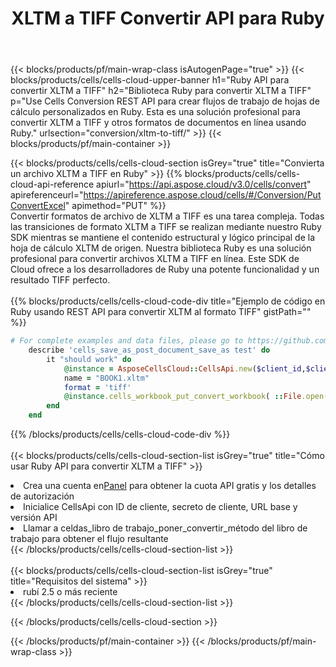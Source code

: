 ﻿---
title:  XLTM a TIFF Convertir API para Ruby
description:  API y SDK en la nube para Microsoft Excel y OpenOffice Calc. Convierta la hoja de cálculo a otro archivo de formato.
url: /es/ruby/conversion/xltm-to-tiff/
---
{{< blocks/products/pf/main-wrap-class isAutogenPage="true" >}}
{{< blocks/products/cells/cells-cloud-upper-banner h1="Ruby API para convertir XLTM a TIFF" h2="Biblioteca Ruby para convertir XLTM a TIFF" p="Use Cells Conversion REST API para crear flujos de trabajo de hojas de cálculo personalizados en Ruby. Esta es una solución profesional para convertir XLTM a TIFF y otros formatos de documentos en línea usando Ruby." urlsection="conversion/xltm-to-tiff/" >}}
{{< blocks/products/pf/main-container >}}

{{< blocks/products/cells/cells-cloud-section isGrey="true" title="Convierta un archivo XLTM a TIFF en Ruby" >}}
{{% blocks/products/cells/cells-cloud-api-reference apiurl="https://api.aspose.cloud/v3.0/cells/convert" apireferenceurl="https://apireference.aspose.cloud/cells/#/Conversion/PutConvertExcel" apimethod="PUT" %}}
<br/>
Convertir formatos de archivo de XLTM a TIFF es una tarea compleja. Todas las transiciones de formato XLTM a TIFF se realizan mediante nuestro Ruby SDK mientras se mantiene el contenido estructural y lógico principal de la hoja de cálculo XLTM de origen. Nuestra biblioteca Ruby es una solución profesional para convertir archivos XLTM a TIFF en línea. Este SDK de Cloud ofrece a los desarrolladores de Ruby una potente funcionalidad y un resultado TIFF perfecto.
<br/>
<br/>
{{% blocks/products/cells/cells-cloud-code-div title="Ejemplo de código en Ruby usando REST API para convertir XLTM al formato TIFF" gistPath="" %}}
 
```ruby
# For complete examples and data files, please go to https://github.com/aspose-cells-cloud/aspose-cells-cloud-ruby/
    describe 'cells_save_as_post_document_save_as test' do
        it "should work" do
            @instance = AsposeCellsCloud::CellsApi.new($client_id,$client_secret,"v3.0","https://api.aspose.cloud/")
            name = "BOOK1.xltm"
            format = 'tiff'
            @instance.cells_workbook_put_convert_workbook( ::File.open(File.expand_path("data/"+name),"r")  {|io| io.read(io.size) },{:format=>format})     
        end
    end
```
 
{{% /blocks/products/cells/cells-cloud-code-div %}}
<br/>
<br/>
{{< blocks/products/cells/cells-cloud-section-list isGrey="true" title="Cómo usar Ruby API para convertir XLTM a TIFF" >}}
<li> Crea una cuenta en<a href="https://dashboard.aspose.cloud/">Panel</a> para obtener la cuota API gratis y los detalles de autorización</li>
<li>Inicialice CellsApi con ID de cliente, secreto de cliente, URL base y versión API</li>
<li>Llamar a celdas_libro de trabajo_poner_convertir_método del libro de trabajo para obtener el flujo resultante</li>
{{< /blocks/products/cells/cells-cloud-section-list >}}
<br/>
<br/>
{{< blocks/products/cells/cells-cloud-section-list isGrey="true" title="Requisitos del sistema" >}}
<li>rubí 2.5 o más reciente</li>
{{< /blocks/products/cells/cells-cloud-section-list >}}

{{< /blocks/products/cells/cells-cloud-section >}}

{{< /blocks/products/pf/main-container >}}
{{< /blocks/products/pf/main-wrap-class >}}
